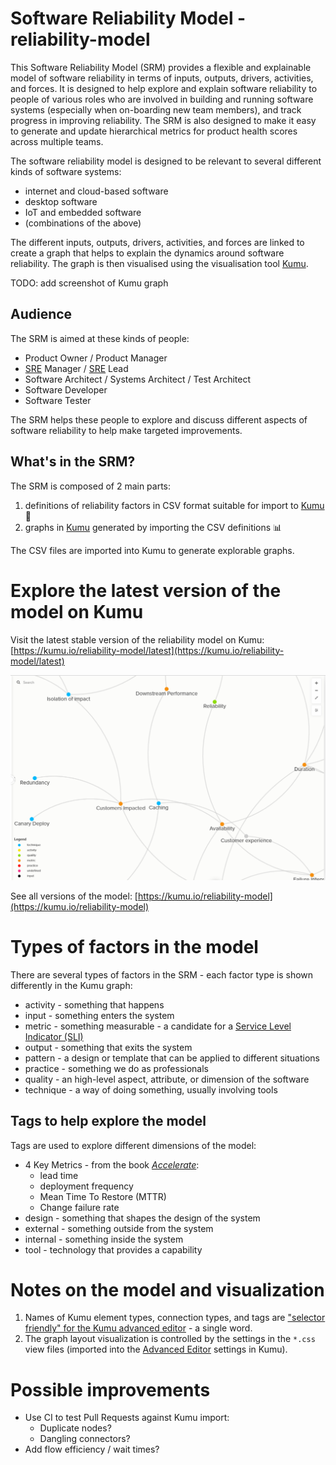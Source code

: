 # Software Reliability Model - reliability-model

This Software Reliability Model (SRM) provides a flexible and explainable model of software reliability in terms of inputs, outputs, drivers, activities, and forces. It is designed to help explore and explain software reliability to people of various roles who are involved in building and running software systems (especially when on-boarding new team members), and track progress in improving reliability. The SRM is also designed to make it easy to generate and update hierarchical metrics for product health scores across multiple teams.

The software reliability model is designed to be relevant to several different kinds of software systems:

* internet and cloud-based software
* desktop software
* IoT and embedded software
* (combinations of the above)

The different inputs, outputs, drivers, activities, and forces are linked to create a graph that helps to explain the dynamics around software reliability. The graph is then visualised using the visualisation tool [Kumu](https://kumu.io/).

TODO: add screenshot of Kumu graph

## Audience

The SRM is aimed at these kinds of people:

* Product Owner / Product Manager
* [SRE](https://sre.google/) Manager / [SRE](https://sre.google/) Lead
* Software Architect / Systems Architect / Test Architect
* Software Developer
* Software Tester

The SRM helps these people to explore and discuss different aspects of software reliability to help make targeted improvements.

## What's in the SRM?

The SRM is composed of 2 main parts:

1. definitions of reliability factors in CSV format suitable for import to [Kumu](https://kumu.io/) 📄
2. graphs in [Kumu](https://kumu.io/) generated by importing the CSV definitions 📊

The CSV files are imported into Kumu to generate explorable graphs.

# Explore the latest version of the model on Kumu

Visit the latest stable version of the reliability model on Kumu: [https://kumu.io/reliability-model/latest](https://kumu.io/reliability-model/latest)

![Screenshot of SRM graph visualization on Kumu](screenshots/2021-02-28--kuku-software-reliability-model.png)

See all versions of the model: [https://kumu.io/reliability-model](https://kumu.io/reliability-model)

# Types of factors in the model

There are several types of factors in the SRM - each factor type is shown differently in the Kumu graph:

* activity - something that happens
* input - something enters the system
* metric - something measurable - a candidate for a [Service Level Indicator (SLI)](https://sre.google/sre-book/service-level-objectives/)
* output - something that exits the system
* pattern - a design or template that can be applied to different situations
* practice - something we do as professionals
* quality - an high-level aspect, attribute, or dimension of the software
* technique - a way of doing something, usually involving tools

## Tags to help explore the model

Tags are used to explore different dimensions of the model:

* 4 Key Metrics - from the book [_Accelerate_](https://itrevolution.com/book/accelerate/):
  - lead time
  - deployment frequency
  - Mean Time To Restore (MTTR)
  - Change failure rate
* design - something that shapes the design of the system
* external - something outside from the system
* internal - something inside the system
* tool - technology that provides a capability

# Notes on the model and visualization

1. Names of Kumu element types, connection types, and tags are ["selector friendly" for the Kumu advanced editor](https://docs.kumu.io/guides/import.html#try-to-be-selector-friendly) - a single word.
2. The graph layout visualization is controlled by the settings in the `*.css` view files (imported into the [Advanced Editor](https://docs.kumu.io/overview/view-editors.html#advanced-editor) settings in Kumu).

# Possible improvements

* Use CI to test Pull Requests against Kumu import:
  - Duplicate nodes?
  - Dangling connectors?
* Add flow efficiency / wait times?